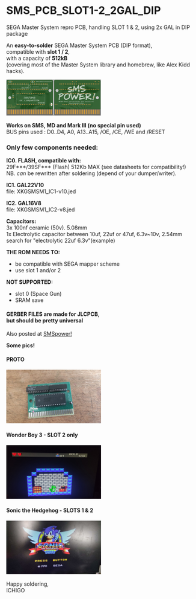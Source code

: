 # SMS_PCB_SLOT1-2_2GAL_DIP
SEGA Master System repro PCB, handling SLOT 1 &amp; 2, using 2x GAL in DIP package

An <strong>easy-to-solder</strong> SEGA Master System PCB (DIP format),<br>
compatible with <strong>slot 1 / 2</strong>,<br>
with a capacity of <strong>512kB</strong><br>
(covering most of the Master System library and homebrew, like Alex Kidd hacks).

<img src="https://github.com/ichigobankai/SMS_PCB_SLOT1-2_2GAL_DIP/blob/main/ichigo_sms2gal.jpg" width="50%" height="auto">

<strong>Works on SMS, MD and Mark III (no special pin used)</strong><br>
BUS pins used : D0..D4, A0, A13..A15, /OE, /CE, /WE and /RESET<br>

<h3>Only few components needed:</h3>

<strong>IC0. FLASH, compatible with:</strong><br>
29F***/39SF*** (Flash) 512Kb MAX (see datasheets for compatibility!)<br>
NB. *can* be rewritten after soldering (depend of your dumper/writer).

<strong>IC1. GAL22V10</strong><br>
file: XKGSMSM1_IC1-v10.jed

<strong>IC2. GAL16V8</strong><br>
file: XKGSMSM1_IC2-v8.jed

<strong>Capacitors:</strong><br>
3x 100nf ceramic (50v). 5.08mm<br>
1x Electrolytic capacitor between 10uf, 22uf or 47uf, 6.3v~10v, 2.54mm<br>
search for "electrolytic 22uf 6.3v"(example)

<strong>THE ROM NEEDS TO:</strong><br>
* be compatible with SEGA mapper scheme<br>
* use slot 1 and/or 2

<strong>NOT SUPPORTED:</strong><br>
* slot 0 (Space Gun)<br>
* SRAM save

<h4>GERBER FILES are made for JLCPCB,<br>
but should be pretty universal</h4>

Also posted at <a href="https://www.smspower.org/forums/20390-PCBSMSCartridgeWithSlot12InDIPFormatEasyHandSoldering" target="_blank">SMSpower!</a>

<strong>Some pics!</strong>

<h4>PROTO</h4>
<img src="https://github.com/ichigobankai/SMS_PCB_SLOT1-2_2GAL_DIP/blob/main/proto.jpg" width="50%" height="auto">

<h4>Wonder Boy 3 - SLOT 2 only</h4>
<img src="https://github.com/ichigobankai/SMS_PCB_SLOT1-2_2GAL_DIP/blob/main/wb3_slot2.jpg" width="50%" height="auto">

<h4>Sonic the Hedgehog - SLOTS 1 & 2</h4>
<img src="https://github.com/ichigobankai/SMS_PCB_SLOT1-2_2GAL_DIP/blob/main/sonic_slot1-2.jpg" width="50%" height="auto">

Happy soldering,<br>
ICHIGO
